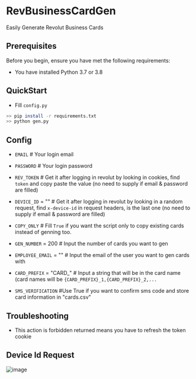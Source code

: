 # RevBusinessCardGen
Easily Generate Revolut Business Cards

## Prerequisites

Before you begin, ensure you have met the following requirements:
- You have installed Python 3.7 or 3.8 

## QuickStart
  
  - Fill `config.py`
  ```bash
  >> pip install -r requirements.txt
  >> python gen.py
  ```
  
 ## Config

- `EMAIL` # Your login email
- `PASSWORD` # Your login password

- `REV_TOKEN` # Get it after logging in revolut by looking in cookies, find `token` and copy paste the value (no need to supply if email & password are filled)
- `DEVICE_ID` = "" # Get it after logging in revolut by looking in a random request, find `x-device-id` in request headers, is the last one (no need to supply if email & password are filled)
- `COPY_ONLY` # Fill `True` if you want the script only to copy existing cards instead of genning too.
- `GEN_NUMBER` = 200 # Input the number of cards you want to gen
- `EMPLOYEE_EMAIL` = "" # Input the email of the user you want to gen cards with
- `CARD_PREFIX` = "CARD_" # Input a string that will be in the card name (card names will be `{CARD_PREFIX}_1,{CARD_PREFIX}_2,...`
- `SMS_VERIFICATION` #Use True if you want to confirm sms code and store card information in "cards.csv"


## Troubleshooting

- This action is forbidden returned means you have to refresh the token cookie



## Device Id Request

![image](https://user-images.githubusercontent.com/42220507/150025784-35791720-ed74-4eda-af5f-a862cf9bd75f.png)



 
